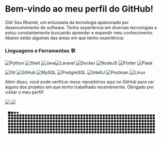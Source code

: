 # Bem-vindo ao meu perfil do GitHub!

Olá! Sou Rhaniel, um entusiasta da tecnologia apaixonado por desenvolvimento de software. Tenho experiência em diversas tecnologias e estou constantemente buscando aprender e expandir meu conhecimento. Abaixo estão algumas das áreas em que tenho experiência:

### Linguagens e Ferramentas 🛠

![Python](https://img.shields.io/badge/-Python-05122A?style=flat&logo=python) ![Shell](https://img.shields.io/badge/Shell-05122A?style=flat&logo=gnu-bash&logoColor=white) ![Java](https://img.shields.io/badge/-Java-05122A?style=flat&logo=Java&logoColor=white)![Laravel](https://img.shields.io/badge/-Laravel-05122A?style=flat&logo=laravel)
![Docker](https://img.shields.io/badge/-Docker-05122A?style=flat&logo=docker) ![NodeJS](https://img.shields.io/badge/-Nodejs-05122A?style=flat&logo=nodejs) ![Flutter](https://img.shields.io/badge/-Flutter-05122A?style=flat&logo=flutter) ![Flask](https://img.shields.io/badge/-Flask-05122A?style=flat&logo=flask)&nbsp;

![Git](https://img.shields.io/badge/-Git-05122A?style=flat&logo=git) ![GitHub](https://img.shields.io/badge/-GitHub-05122A?style=flat&logo=github)  ![MySQL](https://img.shields.io/badge/-MySQL-05122A?style=flat&logo=mysql&logoColor=white) ![PostgreSQL](https://img.shields.io/badge/-PostgreSQL-05122A?style=flat&logo=postgresql)
![IntelliJ](https://img.shields.io/badge/-IntelliJ-05122A?style=flat&logo=jetbrains) ![Postman](https://img.shields.io/badge/-Postman-05122A?style=flat&logo=postman) ![Linux](https://img.shields.io/badge/-Linux-05122A?style=flat&logo=linux&logoColor=white)&nbsp;

Além disso, você pode verificar meus repositórios aqui no GitHub para ver alguns dos projetos em que tenho trabalhado recentemente. Obrigado por visitar o meu perfil!

<a href="https://github.com/rhaniel99/github-readme-stats">
  <img height=200 align="center" src="https://github-readme-stats.vercel.app/api?username=rhaniel99&theme=tokyonight" />
</a>
<a href="https://github.com/rhaniel99/convoychat">
  <img height=200 align="center" src="https://github-readme-stats.vercel.app/api/top-langs/?username=rhaniel99&locale=pt-br&layout=compact&theme=radical&bg_color=0d1117&title_color=58a6ff&text_color=c9d1d9" />
</a>

![Snake animation](https://github.com/rhaniel99/rhaniel99/blob/output/github-contribution-grid-snake-dark.svg)
